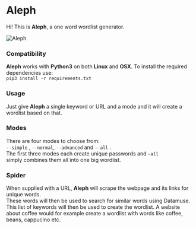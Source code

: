 # Aleph

Hi! This is **Aleph**, a one word wordlist generator.

![Aleph](http://i67.tinypic.com/9kwgfs.png)

### Compatibility
**Aleph** works with **Python3** on both **Linux** and **OSX**.
To install the required dependencies use:  
```pip3 install -r requirements.txt```

### Usage
Just give **Aleph** a single keyword or URL and a mode and it will create a wordlist based on that.   

### Modes  
There are four modes to choose from:  
```--simple``` , ```--normal```, ```--advanced``` and ```--all``` .  
The first three modes each create unique passwords and ```-all```  
simply combines them all into one big wordlist.  

### Spider
When supplied with a URL, **Aleph** will scrape the webpage and its links for unique words.  
These words will then be used to search for similar words using Datamuse.  
This list of keywords will then be used to create the wordlist.
A website about coffee would for example create a wordlist with words like coffee, beans, cappucino etc.  
